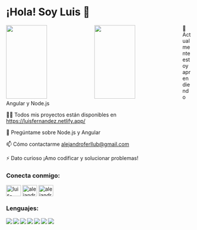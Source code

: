 <h1>¡Hola! Soy Luis 👋</h1>


<img align="left" height="200" width="47%" src="https://github-readme-stats.vercel.app/api?username=luisferllub230&show_icons=true&theme=dark" />
<img align="left" height="200" width="47%" src="https://github-readme-stats.vercel.app/api/top-langs/?username=luisferllub230&layout=compact" />


🌱 Actualmente estoy aprendiendo Angular y Node.js

👨‍💻 Todos mis proyectos están disponibles en https://luisfernandez.netlify.app/

💬 Pregúntame sobre Node.js y Angular

📫 Cómo contactarme alejandroferllub@gmail.com

⚡ Dato curioso ¡Amo codificar y solucionar problemas!

<h3 align="left">Conecta conmigo:</h3>
<p align="left">
<a href="https://linkedin.com/in/luis-fernandez-lluberes" target="blank"><img align="center" src="https://raw.githubusercontent.com/rahuldkjain/github-profile-readme-generator/master/src/images/icons/Social/linked-in-alt.svg" alt="luis-fernandez-lluberes" height="30" width="40" /></a>
<a href="https://fb.com/alejandro fernandez" target="blank"><img align="center" src="https://raw.githubusercontent.com/rahuldkjain/github-profile-readme-generator/master/src/images/icons/Social/facebook.svg" alt="alejandro fernandez" height="30" width="40" /></a>
<a href="https://instagram.com/alejandro_ferllub" target="blank"><img align="center" src="https://raw.githubusercontent.com/rahuldkjain/github-profile-readme-generator/master/src/images/icons/Social/instagram.svg" alt="alejandro_ferllub" height="30" width="40" /></a>
</p>
<h3 align="left">Lenguajes:</h3>
<img align="left" src="https://img.shields.io/badge/Node.js-6DA55F?style=for-the-badge&logo=node.js&logoColor=white" />
<img align="left" src="https://img.shields.io/badge/Angular-DD0031?style=for-the-badge&logo=angular&logoColor=white" />
<img align="left" src="https://img.shields.io/badge/JavaScript-F7DF1E?style=for-the-badge&logo=javascript&logoColor=black" />
<img align="left" src="https://img.shields.io/badge/TypeScript-007ACC?style=for-the-badge&logo=typescript&logoColor=white" />
<img align="left" src="https://img.shields.io/badge/Java-007396?style=for-the-badge&logo=java&logoColor=white" />
<img align="left" src="https://img.shields.io/badge/C%23-239120?style=for-the-badge&logo=c-sharp&logoColor=white" />
<img align="left" src="https://img.shields.io/badge/.NET-512BD4?style=for-the-badge&logo=.net&logoColor=white" />


